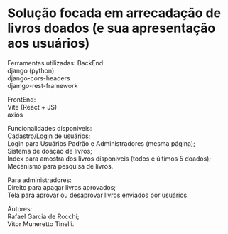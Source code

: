 # Solução focada em arrecadação de livros doados (e sua apresentação aos usuários)

Ferramentas utilizadas:
BackEnd:<br> django (python) <br>
             django-cors-headers <br>
             djamgo-rest-framework <br>

FrontEnd: <br>Vite (React + JS) <br>
              axios <br>


Funcionalidades disponiveis: <br>
Cadastro/Login de usuários; <br>
Login para Usuários Padrão e Administradores (mesma página); <br>
Sistema de doação de livros; <br>
Index para amostra dos livros dísponiveis (todos e últimos 5 doados); <br>
Mecanismo para pesquisa de livros. <br>

Para administradores: <br>
Direito para apagar livros aprovados; <br>
Tela para aprovar ou desaprovar livros enviados por usuários. <br>

Autores: <br>
Rafael Garcia de Rocchi; <br>
Vitor Muneretto Tinelli. <br>


